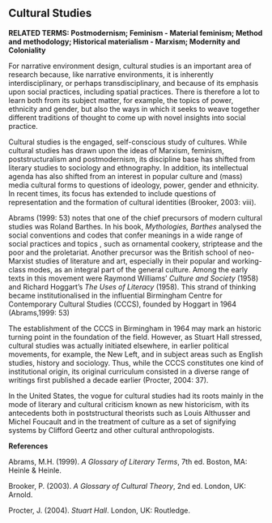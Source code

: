 ## Cultural Studies

**RELATED TERMS: Postmodernism; Feminism - Material feminism; Method and methodology; Historical materialism - Marxism; Modernity and Coloniality**

For narrative environment design, cultural studies is an important area of research because, like narrative environments, it is inherently interdisciplinary, or perhaps transdisciplinary, and because of its emphasis upon social practices, including spatial practices. There is therefore a lot to learn both from its subject matter, for example, the topics of power, ethnicity and gender, but also the ways in which it seeks to weave together different traditions of thought to come up with novel insights into social practice.



Cultural studies is the engaged, self-conscious study of cultures. While cultural studies has drawn upon the ideas of Marxism, feminism, poststructuralism and postmodernism, its discipline base has shifted from literary studies to sociology and ethnography. In addition, its intellectual agenda has also shifted from an interest in popular culture and (mass) media cultural forms to questions of ideology, power, gender and ethnicity. In recent times, its focus has extended to include questions of representation and the formation of cultural identities (Brooker, 2003: viii).

Abrams (1999: 53) notes that one of the chief precursors of modern cultural studies was Roland Barthes. In his book, _Mythologies, Barthes_ analysed the social conventions and codes that confer meanings in a wide range of social practices and topics , such as ornamental cookery, striptease and the poor and the proletariat. Another precursor was the British school of neo-Marxist studies of literature and art, especially in their popular and working-class modes, as an integral part of the general culture. Among the early texts in this movement were Raymond Williams’ _Culture and Society_ (1958) and Richard Hoggart’s _The Uses of Literacy_ (1958). This strand of thinking became institutionalised in the influential Birmingham Centre for Contemporary Cultural Studies (CCCS), founded by Hoggart in 1964 (Abrams,1999: 53)

The establishment of the CCCS in Birmingham in 1964 may mark an historic turning point in the foundation of the field. However, as Stuart Hall stressed, cultural studies was actually initiated elsewhere, in earlier political movements, for example, the New Left, and in subject areas such as English studies, history and sociology. Thus, while the CCCS constitutes one kind of institutional origin, its original curriculum consisted in a diverse range of writings first published a decade earlier (Procter, 2004: 37).

In the United States, the vogue for cultural studies had its roots mainly in the mode of literary and cultural criticism known as new historicism, with its antecedents both in poststructural theorists such as Louis Althusser and Michel Foucault and in the treatment of culture as a set of signifying systems by Clifford Geertz and other cultural anthropologists.

**References**

Abrams, M.H. (1999). _A Glossary of Literary Terms_, 7th ed. Boston, MA: Heinle & Heinle.

Brooker, P. (2003). _A Glossary of Cultural Theory_, 2nd ed. London, UK: Arnold.

Procter, J. (2004). _Stuart Hall_. London, UK: Routledge.

